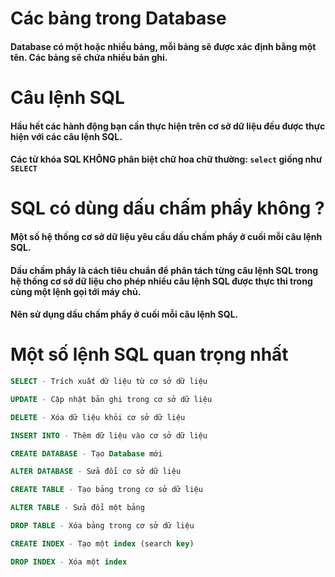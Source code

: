 # Các bảng trong Database
#### Database có một hoặc nhiều bảng, mỗi bảng sẽ được xác định bằng một tên. Các bảng sẽ chứa nhiều bản ghi.

# Câu lệnh SQL
#### Hầu hết các hành động bạn cần thực hiện trên cơ sở dữ liệu đều được thực hiện với các câu lệnh SQL.
#### Các từ khóa SQL KHÔNG phân biệt chữ hoa chữ thường: ```select``` giống như ```SELECT```

# SQL có dùng dấu chấm phẩy không ?

#### Một số hệ thống cơ sở dữ liệu yêu cầu dấu chấm phẩy ở cuối mỗi câu lệnh SQL.
#### Dấu chấm phẩy là cách tiêu chuẩn để phân tách từng câu lệnh SQL trong hệ thống cơ sở dữ liệu cho phép nhiều câu lệnh SQL được thực thi trong cùng một lệnh gọi tới máy chủ.
#### Nên sử dụng dấu chấm phẩy ở cuối mỗi câu lệnh SQL.

# Một số lệnh SQL quan trọng nhất

```sql
SELECT - Trích xuất dữ liệu từ cơ sở dữ liệu
```
```sql
UPDATE - Cập nhật bản ghi trong cơ sở dữ liệu
```
```sql
DELETE - Xóa dữ liệu khỏi cơ sở dữ liệu
```
```sql
INSERT INTO - Thêm dữ liệu vào cơ sở dữ liệu
```
```sql
CREATE DATABASE - Tạo Database mới
```
```sql
ALTER DATABASE - Sửa đổi cơ sở dữ liệu
```
```sql
CREATE TABLE - Tạo bảng trong cơ sở dữ liệu
```
```sql
ALTER TABLE - Sửa đổi một bảng
```
```sql
DROP TABLE - Xóa bảng trong cơ sở dữ liệu
```
```sql
CREATE INDEX - Tạo một index (search key)
```
```sql
DROP INDEX - Xóa một index
```
